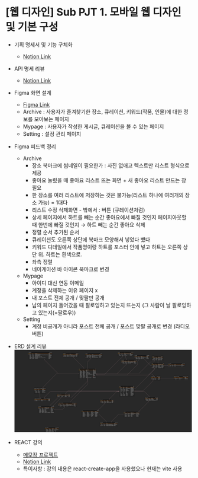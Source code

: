 # [웹 디자인] Sub PJT 1. 모바일 웹 디자인 및 기본 구성

- 기획 명세서 및 기능 구체화

  - [Notion Link](https://young5306.notion.site/0110-89beadd06daa4f4dbe8545b1c259ce8a)

- API 명세 리뷰

  - [Notion Link](https://young5306.notion.site/API-1732f0f38a4981448388e9740d6201b6)

- Figma 화면 설계

  - [Figma Link](https://www.figma.com/design/1q0BsgQxuVqRIR3t6hx8Lx/Jackpot-777?node-id=122-2634&p=f&t=8cF5ejNCH3huLNFn-0)
  - Archive : 사용자가 즐겨찾기한 장소, 큐레이션, 키워드(작품, 인물)에 대한 정보를 모아보는 페이지
  - Mypage : 사용자가 작성한 게시글, 큐레이션을 볼 수 있는 페이지
  - Setting : 설정 관리 페이지

- Figma 피드백 정리

  - Archive
    - 장소 북마크에 썸네일이 필요한가 : 사진 없애고 텍스트만 리스트 형식으로 제공
    - 좋아요 눌렀을 때 좋아요 리스트 뜨는 화면 + 새 좋아요 리스트 만드는 창 필요
    - 한 장소를 여러 리스트에 저장하는 것은 불가능(리스트 하나에 여러개의 장소 가능) = 1대다
    - 리스트 수정 삭제화면 - 밖에서 : 버튼 (큐레이션처럼)
    - 상세 페이지에서 하트를 빼는 순간 좋아요에서 빠질 것인지 페이지아웃할 때 한번에 빠질 것인지 → 하트 빼는 순간 좋아요 삭제
    - 정렬 순서 추가된 순서
    - 큐레이션도 오른쪽 상단에 북마크 모양해서 넣었다 뻈다
    - 키워드 디테일에서 작품명이랑 하트를 포스터 안에 넣고 하트는 오른쪽 상단 위. 하트는 흰색으로.
    - 좌측 정렬
    - 네이게이션 바 아이콘 북마크로 변경
  - Mypage
    - 아이디 대신 연동 이메일
    - 계정을 삭제하는 이유 페이지 x
    - 내 포스트 전체 공개 / 맞팔만 공개
    - 남의 페이지 들어갔을 때 팔로잉하고 있는지 뜨는지 (그 사람이 날 팔로잉하고 있는지(=팔로우))
  - Setting
    - 계정 비공개가 아니라 포스트 전체 공개 / 포스트 맞팔 공개로 변경 (라디오 버튼)

- ERD 설계 리뷰
  ![image](./img/ERD%20K-ING.png)
- REACT 강의
  - [메모장 프로젝트](https://github.com/MingyeongKim0708/React_MemoProject)
  - [Notion Link](https://www.notion.so/React-17d3eaa46d158037aff6d95148bb099c)
  - 특이사항 : 강의 내용은 react-create-app을 사용했으나 현재는 vite 사용
